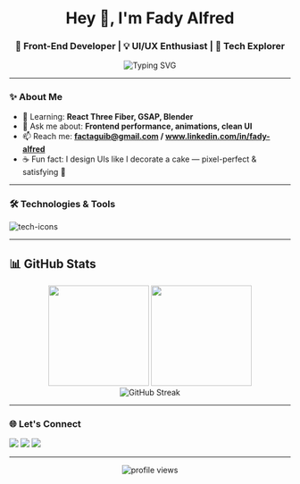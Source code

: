 <h1 align="center">Hey 👋, I'm Fady Alfred</h1>
<h3 align="center">🚀 Front-End Developer | 💡 UI/UX Enthusiast | 🧠 Tech Explorer</h3>

<p align="center">
  <img src="https://readme-typing-svg.demolab.com?font=Fira+Code&pause=1000&color=F76D6D&center=true&vCenter=true&width=435&lines=Front-End+Web+Developer;Passionate+about+beautiful+UI;Always+learning+new+tools+%F0%9F%9A%80" alt="Typing SVG" />
</p>

---

### ✨ About Me

- 🌱 Learning: **React Three Fiber, GSAP, Blender**
- 💬 Ask me about: **Frontend performance, animations, clean UI**
- 📫 Reach me: **factaguib@gmail.com / www.linkedin.com/in/fady-alfred**
- ☕ Fun fact: I design UIs like I decorate a cake — pixel-perfect & satisfying 🍰

---

### 🛠️ Technologies & Tools

<p align="left">
  <img src="https://skillicons.dev/icons?i=html,css,js,bootstrap,tailwind,sass,react,angular,vite,threejs,mongodb,figma,git,github,vscode,blender" alt="tech-icons" />
</p>

---

## 📊 GitHub Stats

<div align="center">
  <img height="180em" src="https://github-readme-stats.vercel.app/api?username=MariaEmil748&show_icons=true&theme=tokyonight&include_all_commits=true&count_private=true"/>
  <img height="180em" src="https://github-readme-stats.vercel.app/api/top-langs/?username=MariaEmil748&layout=compact&langs_count=8&theme=tokyonight"/>
</div>

<div align="center">
  <img src="https://github-readme-streak-stats.herokuapp.com/?user=MariaEmil748&theme=tokyonight" alt="GitHub Streak" />
</div>

---

### 🌐 Let's Connect

<p align="left">
  <a href="mailto:factaguib@gmail.com"><img src="https://img.shields.io/badge/Gmail-D14836?style=for-the-badge&logo=gmail&logoColor=white" /></a>
  <a href="https://www.linkedin.com/in/fady-alfred"><img src="https://img.shields.io/badge/LinkedIn-0077B5?style=for-the-badge&logo=linkedin&logoColor=white" /></a>
  <a href="https://portfolio-five-zeta-79.vercel.app/"><img src="https://img.shields.io/badge/Portfolio-121212?style=for-the-badge&logo=firefox&logoColor=white" /></a>
</p>

---

<p align="center">
  <img src="https://komarev.com/ghpvc/?username=your-username&label=Profile+Views&color=blueviolet&style=flat" alt="profile views" />
</p>
